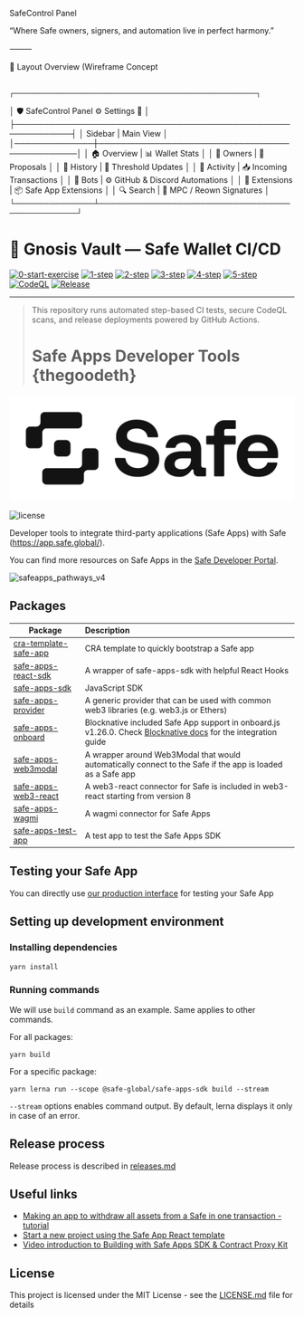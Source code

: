 SafeControl Panel

“Where Safe owners, signers, and automation live in perfect harmony.”

⸻

📐 Layout Overview (Wireframe Concept

                    ┌────────────────────────────────────────────────────────────┐
│ 🛡️ SafeControl Panel                        ⚙️ Settings 🔔 │
├────────────────────────────────────────────────────────────┤
│ Sidebar      | Main View                                    │
│──────────────┼──────────────────────────────────────────────│
│ 🏠 Overview   | 📊 Wallet Stats                              │
│ 🔐 Owners     | 💼 Proposals                                │
│ 🧾 History    | 🔁 Threshold Updates                        │
│ 💬 Activity   | 📥 Incoming Transactions                    │
│ 📡 Bots       | ⚙️ GitHub & Discord Automations            │
│ 📱 Extensions | 📦 Safe App Extensions                      │
│ 🔍 Search     | 🔐 MPC / Reown Signatures                   │
└──────────────┴──────────────────────────────────────────────┘

# 🔐 Gnosis Vault — Safe Wallet CI/CD

[![0-start-exercise](https://github.com/thegoodeth12/Safe-wallet-Gnosis_Vault-/actions/workflows/0-start-exercise.yml/badge.svg)](https://github.com/thegoodeth12/Safe-wallet-Gnosis_Vault-/actions/workflows/0-start-exercise.yml)
[![1-step](https://github.com/thegoodeth12/Safe-wallet-Gnosis_Vault-/actions/workflows/1-step.yml/badge.svg)](https://github.com/thegoodeth12/Safe-wallet-Gnosis_Vault-/actions/workflows/1-step.yml)
[![2-step](https://github.com/thegoodeth12/Safe-wallet-Gnosis_Vault-/actions/workflows/2-step.yml/badge.svg)](https://github.com/thegoodeth12/Safe-wallet-Gnosis_Vault-/actions/workflows/2-step.yml)
[![3-step](https://github.com/thegoodeth12/Safe-wallet-Gnosis_Vault-/actions/workflows/3-step.yml/badge.svg)](https://github.com/thegoodeth12/Safe-wallet-Gnosis_Vault-/actions/workflows/3-step.yml)
[![4-step](https://github.com/thegoodeth12/Safe-wallet-Gnosis_Vault-/actions/workflows/4-step.yml/badge.svg)](https://github.com/thegoodeth12/Safe-wallet-Gnosis_Vault-/actions/workflows/4-step.yml)
[![5-step](https://github.com/thegoodeth12/Safe-wallet-Gnosis_Vault-/actions/workflows/5-step.yml/badge.svg)](https://github.com/thegoodeth12/Safe-wallet-Gnosis_Vault-/actions/workflows/5-step.yml)
[![CodeQL](https://github.com/thegoodeth12/Safe-wallet-Gnosis_Vault-/actions/workflows/codeql.yml/badge.svg)](https://github.com/thegoodeth12/Safe-wallet-Gnosis_Vault-/actions/workflows/codeql.yml)
[![Release](https://github.com/thegoodeth12/Safe-wallet-Gnosis_Vault-/actions/workflows/release.yml/badge.svg)](https://github.com/thegoodeth12/Safe-wallet-Gnosis_Vault-/actions/workflows/release.yml)

---

> This repository runs automated step-based CI tests, secure CodeQL scans, and release deployments powered by GitHub Actions.
>
> # Safe Apps Developer Tools {thegoodeth}

[![Logo](https://raw.githubusercontent.com/safe-global/safe-apps-sdk/main/assets/logo.svg)](https://safe.global/)

![license](https://img.shields.io/github/license/safe-global/safe-apps-sdk)

Developer tools to integrate third-party applications (Safe Apps) with Safe (https://app.safe.global/).

You can find more resources on Safe Apps in the [Safe Developer Portal](https://docs.safe.global/safe-core-aa-sdk/safe-apps).

![safeapps_pathways_v4](https://user-images.githubusercontent.com/6764315/123075714-c5564100-d418-11eb-8da0-898aa163dee2.png)

## Packages

| Package                                                       | Description                                                                                                                                       |
|---------------------------------------------------------------|:--------------------------------------------------------------------------------------------------------------------------------------------------|
| [cra-template-safe-app](/packages/cra-template-safe-app)      | CRA template to quickly bootstrap a Safe app                                                                                                      |
| [safe-apps-react-sdk](/packages/safe-apps-react-sdk)          | A wrapper of safe-apps-sdk with helpful React Hooks                                                                                               |
| [safe-apps-sdk](/packages/safe-apps-sdk)                      | JavaScript SDK                                                                                                                                    |
| [safe-apps-provider](/packages/safe-apps-provider)            | A generic provider that can be used with common web3 libraries (e.g. web3.js or Ethers)                                                           |
| [safe-apps-onboard](https://onboard.blocknative.com/)         | Blocknative included Safe App support in onboard.js v1.26.0. Check [Blocknative docs](https://onboard.blocknative.com/) for the integration guide |
| [safe-apps-web3modal](/packages/safe-apps-web3modal)          | A wrapper around Web3Modal that would automatically connect to the Safe if the app is loaded as a Safe app                                        |
| [safe-apps-web3-react](https://github.com/Uniswap/web3-react) | A web3-react connector for Safe is included in web3-react starting from version 8                                                                 |
| [safe-apps-wagmi](/packages/safe-apps-wagmi)                  | A wagmi connector for Safe Apps                                                                                                                   |
| [safe-apps-test-app](/packages/safe-apps-test-app)            | A test app to test the Safe Apps SDK                                                                                                              |

## Testing your Safe App

You can directly use [our production interface](https://app.safe.global) for testing your Safe App


## Setting up development environment

### Installing dependencies

```
yarn install
```

### Running commands

We will use `build` command as an example. Same applies to other commands.

For all packages:

```
yarn build
```

For a specific package:

```
yarn lerna run --scope @safe-global/safe-apps-sdk build --stream
```

`--stream` options enables command output. By default, lerna displays it only in case of an error.

## Release process

Release process is described in [releases.md](/docs/releases.md)

## Useful links

- [Making an app to withdraw all assets from a Safe in one transaction - tutorial](/guides/drain-safe-app)
- [Start a new project using the Safe App React template](/packages/cra-template-safe-app)
- [Video introduction to Building with Safe Apps SDK & Contract Proxy Kit](https://www.youtube.com/watch?v=YGw8WfBw5OI)

## License

This project is licensed under the MIT License - see the [LICENSE.md](LICENSE.md) file for details
